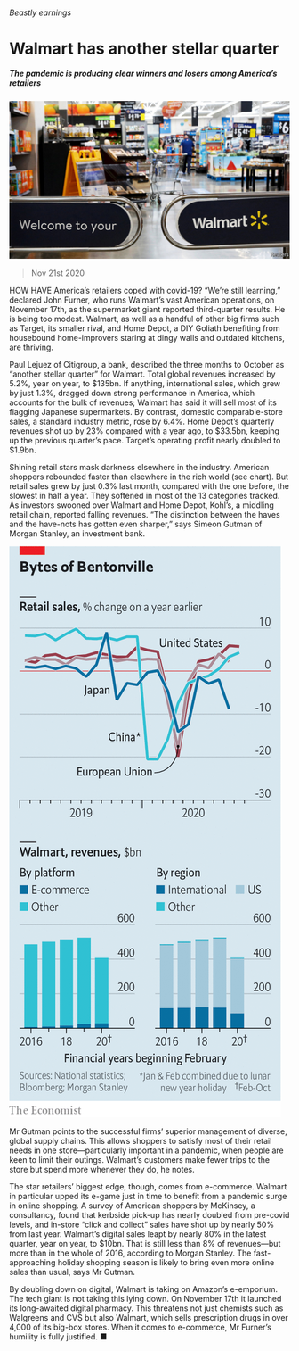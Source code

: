 ###### Beastly earnings

# Walmart has another stellar quarter 

##### The pandemic is producing clear winners and losers among America’s retailers 

![image](images/20201121_WBP504.jpg) 

> Nov 21st 2020 

HOW HAVE America’s retailers coped with covid-19? “We’re still learning,” declared John Furner, who runs Walmart’s vast American operations, on November 17th, as the supermarket giant reported third-quarter results. He is being too modest. Walmart, as well as a handful of other big firms such as Target, its smaller rival, and Home Depot, a DIY Goliath benefiting from housebound home-improvers staring at dingy walls and outdated kitchens, are thriving.

Paul Lejuez of Citigroup, a bank, described the three months to October as “another stellar quarter” for Walmart. Total global revenues increased by 5.2%, year on year, to $135bn. If anything, international sales, which grew by just 1.3%, dragged down strong performance in America, which accounts for the bulk of revenues; Walmart has said it will sell most of its flagging Japanese supermarkets. By contrast, domestic comparable-store sales, a standard industry metric, rose by 6.4%. Home Depot’s quarterly revenues shot up by 23% compared with a year ago, to $33.5bn, keeping up the previous quarter’s pace. Target’s operating profit nearly doubled to $1.9bn.


Shining retail stars mask darkness elsewhere in the industry. American shoppers rebounded faster than elsewhere in the rich world (see chart). But retail sales grew by just 0.3% last month, compared with the one before, the slowest in half a year. They softened in most of the 13 categories tracked. As investors swooned over Walmart and Home Depot, Kohl’s, a middling retail chain, reported falling revenues. “The distinction between the haves and the have-nots has gotten even sharper,” says Simeon Gutman of Morgan Stanley, an investment bank.

![image](images/20201121_WBC386.png) 


Mr Gutman points to the successful firms’ superior management of diverse, global supply chains. This allows shoppers to satisfy most of their retail needs in one store—particularly important in a pandemic, when people are keen to limit their outings. Walmart’s customers make fewer trips to the store but spend more whenever they do, he notes.

The star retailers’ biggest edge, though, comes from e-commerce. Walmart in particular upped its e-game just in time to benefit from a pandemic surge in online shopping. A survey of American shoppers by McKinsey, a consultancy, found that kerbside pick-up has nearly doubled from pre-covid levels, and in-store “click and collect” sales have shot up by nearly 50% from last year. Walmart’s digital sales leapt by nearly 80% in the latest quarter, year on year, to $10bn. That is still less than 8% of revenues—but more than in the whole of 2016, according to Morgan Stanley. The fast-approaching holiday shopping season is likely to bring even more online sales than usual, says Mr Gutman.

By doubling down on digital, Walmart is taking on Amazon’s e-emporium. The tech giant is not taking this lying down. On November 17th it launched its long-awaited digital pharmacy. This threatens not just chemists such as Walgreens and CVS but also Walmart, which sells prescription drugs in over 4,000 of its big-box stores. When it comes to e-commerce, Mr Furner’s humility is fully justified. ■


